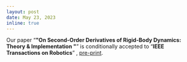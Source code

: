 ```yaml
---
layout: post
date: May 23, 2023
inline: true
---
```


Our paper <q><b>"On Second-Order Derivatives of Rigid-Body Dynamics: Theory & Implementation
"</b></q> is conditionally accepted to <q><b>IEEE Transactions on Robotics</b></q> , [pre-print](https://arxiv.org/abs/2302.06001).

